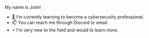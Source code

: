 My name is Josh!
- 🌱 I’m currently learning to become a cybersecurity professional.
- 📫 You can reach me through Discord or email. 
- ⚡ I'm very new to the field and would to learn more. 
